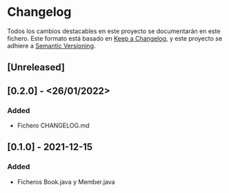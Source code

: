 # Changelog
Todos los cambios destacables en este proyecto se documentarán en este fichero.
Este formato está basado en [Keep a Changelog](https://keepachangelog.com/en/1.0.0/), y este proyecto se adhiere a [Semantic Versioning](https://semver.org/spec/v2.0.0.html).

## [Unreleased]

## [0.2.0] - <26/01/2022>
### Added
- Fichero CHANGELOG.md

## [0.1.0] - 2021-12-15
### Added
- Ficheros Book.java y Member.java
